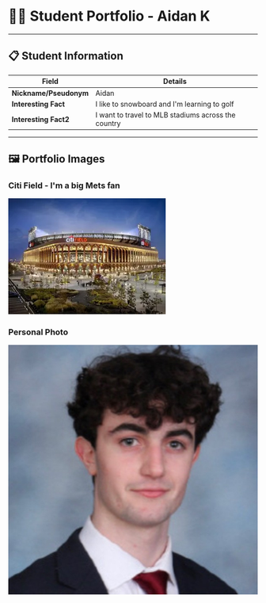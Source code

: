 # 👨‍🎓 Student Portfolio - Aidan K 

---

## 📋 Student Information

| **Field** | **Details** |
|-----------|-------------|
| **Nickname/Pseudonym** | Aidan |
| **Interesting Fact** | I like to snowboard and I'm learning to golf |
| **Interesting Fact2** | I want to travel to MLB stadiums across the country |

---

## 🖼️ Portfolio Images

### Citi Field - I'm a big Mets fan
![Citi Field](OIP.webp)

### Personal Photo
![ Me--> My LinkedIn headshot](headshot.jpg)


